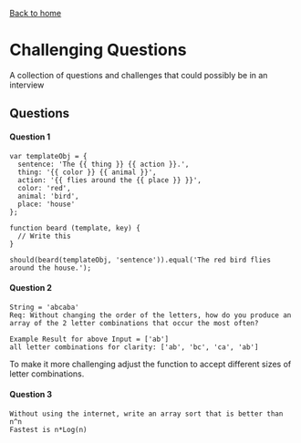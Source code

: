 [Back to home](../README.md)
# Challenging Questions
A collection of questions and challenges that could possibly be in an interview

## Questions

#### Question 1
```
var templateObj = {
  sentence: 'The {{ thing }} {{ action }}.',
  thing: '{{ color }} {{ animal }}',
  action: '{{ flies around the {{ place }} }}',
  color: 'red',
  animal: 'bird',
  place: 'house'
};

function beard (template, key) {
  // Write this
}

should(beard(templateObj, 'sentence')).equal('The red bird flies around the house.');
```

#### Question 2
```
String = 'abcaba'
Req: Without changing the order of the letters, how do you produce an array of the 2 letter combinations that occur the most often?

Example Result for above Input = ['ab']
all letter combinations for clarity: ['ab', 'bc', 'ca', 'ab']
```
To make it more challenging adjust the function to accept different sizes of letter combinations.

#### Question 3
```
Without using the internet, write an array sort that is better than n^n
Fastest is n*Log(n)
```
